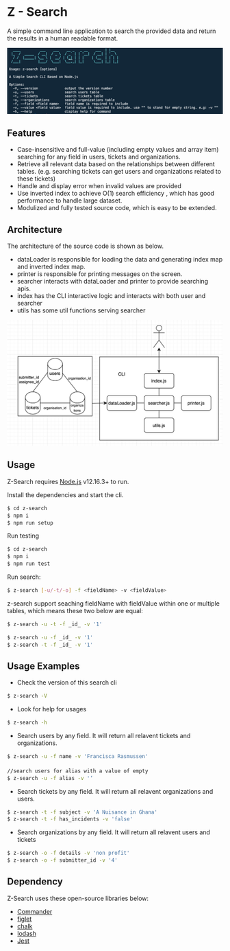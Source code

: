 # Z - Search

A simple command line application to search the provided data and return the results in a human readable format.

![Screenshot](screenshot.png)

## Features

- Case-insensitive and full-value (including empty values and array item) searching for any field in users, tickets and organizations.
- Retrieve all relevant data based on the relationships between different tables. (e.g. searching tickets can get users and organizations related to these tickets)
- Handle and display error when invalid values are provided
- Use inverted index to achieve O(1) search efficiency , which has good performance to handle large dataset.
- Modulized and fully tested source code, which is easy to be extended.

## Architecture

The architecture of the source code is shown as below.

- dataLoader is responsible for loading the data and generating index map and inverted index map.
- printer is responsible for printing messages on the screen.
- searcher interacts with dataLoader and printer to provide searching apis.
- index has the CLI interactive logic and interacts with both user and searcher
- utils has some util functions serving searcher

![Screenshot](architecture.png)

## Usage

Z-Search requires [Node.js](https://nodejs.org/) v12.16.3+ to run.

Install the dependencies and start the cli.

```sh
$ cd z-search
$ npm i
$ npm run setup
```

Run testing

```sh
$ cd z-search
$ npm i
$ npm run test
```

Run search:

```sh
$ z-search [-u/-t/-o] -f <fieldName> -v <fieldValue>
```

z-search support seaching fieldName with fieldValue within one or multiple tables, which means these two below are equal:

```sh
$ z-search -u -t -f _id_ -v '1'
```

```sh
$ z-search -u -f _id_ -v '1'
$ z-search -t -f _id_ -v '1'
```

## Usage Examples

- Check the version of this search cli

```sh
$ z-search -V
```

- Look for help for usages

```sh
$ z-search -h
```

- Search users by any field. It will return all relavent tickets and organizations.

```sh
$ z-search -u -f name -v 'Francisca Rasmussen'

//search users for alias with a value of empty
$ z-search -u -f alias -v '‘
```

- Search tickets by any field. It will return all relavent organizations and users.

```sh
$ z-search -t -f subject -v 'A Nuisance in Ghana'
$ z-search -t -f has_incidents -v 'false'
```

- Search organizations by any field. It will return all relavent users and tickets

```sh
$ z-search -o -f details -v 'non profit'
$ z-search -o -f submitter_id -v '4'
```

## Dependency

Z-Search uses these open-source libraries below:

- [Commander](https://www.npmjs.com/package/commander)
- [figlet](https://www.npmjs.com/package/figletr)
- [chalk](https://www.npmjs.com/package/chalk)
- [lodash](https://www.npmjs.com/package/lodash)
- [Jest](https://www.npmjs.com/package/jest)

